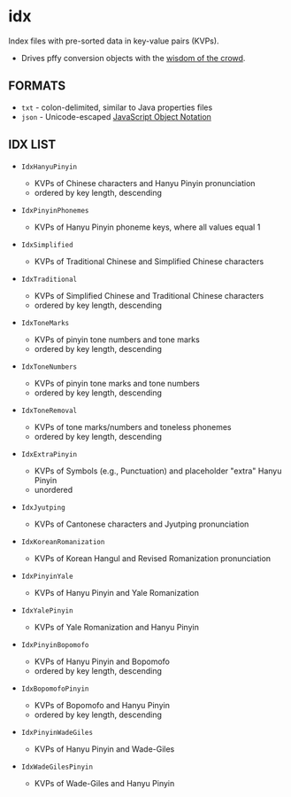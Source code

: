 idx
===

Index files with pre-sorted data in key-value pairs (KVPs).

+ Drives pffy conversion objects with the [wisdom of the crowd](http://en.wikipedia.org/wiki/Wisdom_of_the_crowd).

## FORMATS

+ `txt` - colon-delimited, similar to Java properties files
+ `json` - Unicode-escaped [JavaScript Object Notation](http://www.json.org/)


## IDX LIST

+ `IdxHanyuPinyin`
  + KVPs of Chinese characters and Hanyu Pinyin pronunciation
  + ordered by key length, descending

+ `IdxPinyinPhonemes`
  + KVPs of Hanyu Pinyin phoneme keys, where all values equal 1
  
+ `IdxSimplified`
  + KVPs of Traditional Chinese and Simplified Chinese characters

+ `IdxTraditional`
  + KVPs of Simplified Chinese and Traditional Chinese characters
  + ordered by key length, descending

+ `IdxToneMarks`
  + KVPs of pinyin tone numbers and tone marks
  + ordered by key length, descending
  
+ `IdxToneNumbers`
  + KVPs of pinyin tone marks and tone numbers
  + ordered by key length, descending

+ `IdxToneRemoval`
  + KVPs of tone marks/numbers and toneless phonemes
  + ordered by key length, descending

+ `IdxExtraPinyin`
  + KVPs of Symbols (e.g., Punctuation) and placeholder "extra" Hanyu Pinyin
  + unordered

+ `IdxJyutping`
  + KVPs of Cantonese characters and Jyutping pronunciation

+ `IdxKoreanRomanization`
  + KVPs of Korean Hangul and Revised Romanization pronunciation  

+ `IdxPinyinYale`
  + KVPs of Hanyu Pinyin and Yale Romanization  

+ `IdxYalePinyin`
  + KVPs of Yale Romanization and Hanyu Pinyin

+ `IdxPinyinBopomofo`
  + KVPs of Hanyu Pinyin and Bopomofo 
  + ordered by key length, descending

+ `IdxBopomofoPinyin`
  + KVPs of Bopomofo and Hanyu Pinyin
  + ordered by key length, descending

+ `IdxPinyinWadeGiles`
  + KVPs of Hanyu Pinyin and Wade-Giles  

+ `IdxWadeGilesPinyin`
  + KVPs of Wade-Giles and Hanyu Pinyin  



